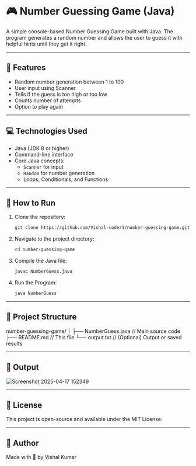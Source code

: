 # 🎮 Number Guessing Game (Java)

A simple console-based Number Guessing Game built with Java. The program generates a random number and allows the user to guess it with helpful hints until they get it right.

---

## 📌 Features

- Random number generation between 1 to 100
- User input using Scanner
- Tells if the guess is too high or too low
- Counts number of attempts
- Option to play again

---

## 💻 Technologies Used

- Java (JDK 8 or higher)
- Command-line interface
- Core Java concepts:
  - `Scanner` for input
  - `Random` for number generation
  - Loops, Conditionals, and Functions

---

## 🚀 How to Run

1. Clone the repository:
   ```bash
   git clone https://github.com/Vishal-coder1/number-guessing-game.git

2. Navigate to the project directory:
   ```bash
   cd number-guessing-game
   
3. Compile the Java file:
   ```bash
   javac NumberGuess.java

4. Run the Program:
   ```bash
   java NumberGuess

---

## 📂 Project Structure

number-guessing-game/
│
├── NumberGuess.java     // Main source code
├── README.md            // This file
└── output.txt           // (Optional) Output or saved results

---

## 🚀 Output

![Screenshot 2025-04-17 152349](https://github.com/user-attachments/assets/9480b168-460b-4b03-a2a7-88aa4314acfa)

---

## 📃 License

This project is open-source and available under the MIT License.

---

## 🙌 Author

Made with 💙 by Vishal Kumar
